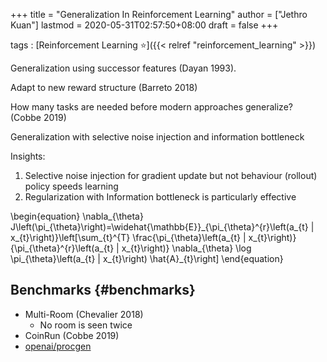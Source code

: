 +++
title = "Generalization In Reinforcement Learning"
author = ["Jethro Kuan"]
lastmod = 2020-05-31T02:57:50+08:00
draft = false
+++

tags
: [Reinforcement Learning ⭐]({{< relref "reinforcement_learning" >}})

Generalization using successor features (Dayan 1993).

Adapt to new reward structure (Barreto 2018)

How many tasks are needed before modern approaches generalize?
(Cobbe 2019)

Generalization with selective noise injection and information
bottleneck

Insights:

1.  Selective noise injection for gradient update but not behaviour
    (rollout) policy speeds learning
2.  Regularization with Information bottleneck is particularly
    effective

\begin{equation}
\nabla\_{\theta} J\left(\pi\_{\theta}\right)=\widehat{\mathbb{E}}\_{\pi\_{\theta}^{r}\left(a\_{t} | x\_{t}\right)}\left[\sum\_{t}^{T} \frac{\pi\_{\theta}\left(a\_{t} | x\_{t}\right)}{\pi\_{\theta}^{r}\left(a\_{t} | x\_{t}\right)} \nabla\_{\theta} \log \pi\_{\theta}\left(a\_{t} | x\_{t}\right) \hat{A}\_{t}\right]
\end{equation}

## Benchmarks {#benchmarks}

- Multi-Room (Chevalier 2018)
  - No room is seen twice
- CoinRun (Cobbe 2019)
- [openai/procgen](https://github.com/openai/procgen)
